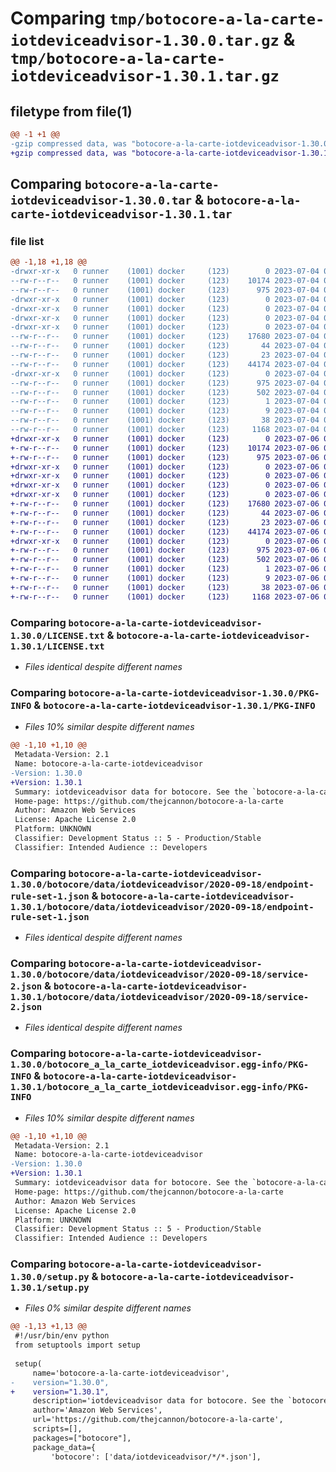# Comparing `tmp/botocore-a-la-carte-iotdeviceadvisor-1.30.0.tar.gz` & `tmp/botocore-a-la-carte-iotdeviceadvisor-1.30.1.tar.gz`

## filetype from file(1)

```diff
@@ -1 +1 @@
-gzip compressed data, was "botocore-a-la-carte-iotdeviceadvisor-1.30.0.tar", last modified: Tue Jul  4 01:44:33 2023, max compression
+gzip compressed data, was "botocore-a-la-carte-iotdeviceadvisor-1.30.1.tar", last modified: Thu Jul  6 01:45:05 2023, max compression
```

## Comparing `botocore-a-la-carte-iotdeviceadvisor-1.30.0.tar` & `botocore-a-la-carte-iotdeviceadvisor-1.30.1.tar`

### file list

```diff
@@ -1,18 +1,18 @@
-drwxr-xr-x   0 runner    (1001) docker     (123)        0 2023-07-04 01:44:33.002574 botocore-a-la-carte-iotdeviceadvisor-1.30.0/
--rw-r--r--   0 runner    (1001) docker     (123)    10174 2023-07-04 01:44:32.000000 botocore-a-la-carte-iotdeviceadvisor-1.30.0/LICENSE.txt
--rw-r--r--   0 runner    (1001) docker     (123)      975 2023-07-04 01:44:33.002574 botocore-a-la-carte-iotdeviceadvisor-1.30.0/PKG-INFO
-drwxr-xr-x   0 runner    (1001) docker     (123)        0 2023-07-04 01:44:33.002574 botocore-a-la-carte-iotdeviceadvisor-1.30.0/botocore/
-drwxr-xr-x   0 runner    (1001) docker     (123)        0 2023-07-04 01:44:33.002574 botocore-a-la-carte-iotdeviceadvisor-1.30.0/botocore/data/
-drwxr-xr-x   0 runner    (1001) docker     (123)        0 2023-07-04 01:44:33.002574 botocore-a-la-carte-iotdeviceadvisor-1.30.0/botocore/data/iotdeviceadvisor/
-drwxr-xr-x   0 runner    (1001) docker     (123)        0 2023-07-04 01:44:33.002574 botocore-a-la-carte-iotdeviceadvisor-1.30.0/botocore/data/iotdeviceadvisor/2020-09-18/
--rw-r--r--   0 runner    (1001) docker     (123)    17680 2023-07-04 01:44:02.000000 botocore-a-la-carte-iotdeviceadvisor-1.30.0/botocore/data/iotdeviceadvisor/2020-09-18/endpoint-rule-set-1.json
--rw-r--r--   0 runner    (1001) docker     (123)       44 2023-07-04 01:44:02.000000 botocore-a-la-carte-iotdeviceadvisor-1.30.0/botocore/data/iotdeviceadvisor/2020-09-18/examples-1.json
--rw-r--r--   0 runner    (1001) docker     (123)       23 2023-07-04 01:44:02.000000 botocore-a-la-carte-iotdeviceadvisor-1.30.0/botocore/data/iotdeviceadvisor/2020-09-18/paginators-1.json
--rw-r--r--   0 runner    (1001) docker     (123)    44174 2023-07-04 01:44:02.000000 botocore-a-la-carte-iotdeviceadvisor-1.30.0/botocore/data/iotdeviceadvisor/2020-09-18/service-2.json
-drwxr-xr-x   0 runner    (1001) docker     (123)        0 2023-07-04 01:44:33.002574 botocore-a-la-carte-iotdeviceadvisor-1.30.0/botocore_a_la_carte_iotdeviceadvisor.egg-info/
--rw-r--r--   0 runner    (1001) docker     (123)      975 2023-07-04 01:44:32.000000 botocore-a-la-carte-iotdeviceadvisor-1.30.0/botocore_a_la_carte_iotdeviceadvisor.egg-info/PKG-INFO
--rw-r--r--   0 runner    (1001) docker     (123)      502 2023-07-04 01:44:32.000000 botocore-a-la-carte-iotdeviceadvisor-1.30.0/botocore_a_la_carte_iotdeviceadvisor.egg-info/SOURCES.txt
--rw-r--r--   0 runner    (1001) docker     (123)        1 2023-07-04 01:44:32.000000 botocore-a-la-carte-iotdeviceadvisor-1.30.0/botocore_a_la_carte_iotdeviceadvisor.egg-info/dependency_links.txt
--rw-r--r--   0 runner    (1001) docker     (123)        9 2023-07-04 01:44:32.000000 botocore-a-la-carte-iotdeviceadvisor-1.30.0/botocore_a_la_carte_iotdeviceadvisor.egg-info/top_level.txt
--rw-r--r--   0 runner    (1001) docker     (123)       38 2023-07-04 01:44:33.002574 botocore-a-la-carte-iotdeviceadvisor-1.30.0/setup.cfg
--rw-r--r--   0 runner    (1001) docker     (123)     1168 2023-07-04 01:44:32.000000 botocore-a-la-carte-iotdeviceadvisor-1.30.0/setup.py
+drwxr-xr-x   0 runner    (1001) docker     (123)        0 2023-07-06 01:45:05.894814 botocore-a-la-carte-iotdeviceadvisor-1.30.1/
+-rw-r--r--   0 runner    (1001) docker     (123)    10174 2023-07-06 01:45:05.000000 botocore-a-la-carte-iotdeviceadvisor-1.30.1/LICENSE.txt
+-rw-r--r--   0 runner    (1001) docker     (123)      975 2023-07-06 01:45:05.894814 botocore-a-la-carte-iotdeviceadvisor-1.30.1/PKG-INFO
+drwxr-xr-x   0 runner    (1001) docker     (123)        0 2023-07-06 01:45:05.894814 botocore-a-la-carte-iotdeviceadvisor-1.30.1/botocore/
+drwxr-xr-x   0 runner    (1001) docker     (123)        0 2023-07-06 01:45:05.894814 botocore-a-la-carte-iotdeviceadvisor-1.30.1/botocore/data/
+drwxr-xr-x   0 runner    (1001) docker     (123)        0 2023-07-06 01:45:05.894814 botocore-a-la-carte-iotdeviceadvisor-1.30.1/botocore/data/iotdeviceadvisor/
+drwxr-xr-x   0 runner    (1001) docker     (123)        0 2023-07-06 01:45:05.894814 botocore-a-la-carte-iotdeviceadvisor-1.30.1/botocore/data/iotdeviceadvisor/2020-09-18/
+-rw-r--r--   0 runner    (1001) docker     (123)    17680 2023-07-06 01:44:40.000000 botocore-a-la-carte-iotdeviceadvisor-1.30.1/botocore/data/iotdeviceadvisor/2020-09-18/endpoint-rule-set-1.json
+-rw-r--r--   0 runner    (1001) docker     (123)       44 2023-07-06 01:44:40.000000 botocore-a-la-carte-iotdeviceadvisor-1.30.1/botocore/data/iotdeviceadvisor/2020-09-18/examples-1.json
+-rw-r--r--   0 runner    (1001) docker     (123)       23 2023-07-06 01:44:40.000000 botocore-a-la-carte-iotdeviceadvisor-1.30.1/botocore/data/iotdeviceadvisor/2020-09-18/paginators-1.json
+-rw-r--r--   0 runner    (1001) docker     (123)    44174 2023-07-06 01:44:40.000000 botocore-a-la-carte-iotdeviceadvisor-1.30.1/botocore/data/iotdeviceadvisor/2020-09-18/service-2.json
+drwxr-xr-x   0 runner    (1001) docker     (123)        0 2023-07-06 01:45:05.894814 botocore-a-la-carte-iotdeviceadvisor-1.30.1/botocore_a_la_carte_iotdeviceadvisor.egg-info/
+-rw-r--r--   0 runner    (1001) docker     (123)      975 2023-07-06 01:45:05.000000 botocore-a-la-carte-iotdeviceadvisor-1.30.1/botocore_a_la_carte_iotdeviceadvisor.egg-info/PKG-INFO
+-rw-r--r--   0 runner    (1001) docker     (123)      502 2023-07-06 01:45:05.000000 botocore-a-la-carte-iotdeviceadvisor-1.30.1/botocore_a_la_carte_iotdeviceadvisor.egg-info/SOURCES.txt
+-rw-r--r--   0 runner    (1001) docker     (123)        1 2023-07-06 01:45:05.000000 botocore-a-la-carte-iotdeviceadvisor-1.30.1/botocore_a_la_carte_iotdeviceadvisor.egg-info/dependency_links.txt
+-rw-r--r--   0 runner    (1001) docker     (123)        9 2023-07-06 01:45:05.000000 botocore-a-la-carte-iotdeviceadvisor-1.30.1/botocore_a_la_carte_iotdeviceadvisor.egg-info/top_level.txt
+-rw-r--r--   0 runner    (1001) docker     (123)       38 2023-07-06 01:45:05.894814 botocore-a-la-carte-iotdeviceadvisor-1.30.1/setup.cfg
+-rw-r--r--   0 runner    (1001) docker     (123)     1168 2023-07-06 01:45:05.000000 botocore-a-la-carte-iotdeviceadvisor-1.30.1/setup.py
```

### Comparing `botocore-a-la-carte-iotdeviceadvisor-1.30.0/LICENSE.txt` & `botocore-a-la-carte-iotdeviceadvisor-1.30.1/LICENSE.txt`

 * *Files identical despite different names*

### Comparing `botocore-a-la-carte-iotdeviceadvisor-1.30.0/PKG-INFO` & `botocore-a-la-carte-iotdeviceadvisor-1.30.1/PKG-INFO`

 * *Files 10% similar despite different names*

```diff
@@ -1,10 +1,10 @@
 Metadata-Version: 2.1
 Name: botocore-a-la-carte-iotdeviceadvisor
-Version: 1.30.0
+Version: 1.30.1
 Summary: iotdeviceadvisor data for botocore. See the `botocore-a-la-carte` package for more info.
 Home-page: https://github.com/thejcannon/botocore-a-la-carte
 Author: Amazon Web Services
 License: Apache License 2.0
 Platform: UNKNOWN
 Classifier: Development Status :: 5 - Production/Stable
 Classifier: Intended Audience :: Developers
```

### Comparing `botocore-a-la-carte-iotdeviceadvisor-1.30.0/botocore/data/iotdeviceadvisor/2020-09-18/endpoint-rule-set-1.json` & `botocore-a-la-carte-iotdeviceadvisor-1.30.1/botocore/data/iotdeviceadvisor/2020-09-18/endpoint-rule-set-1.json`

 * *Files identical despite different names*

### Comparing `botocore-a-la-carte-iotdeviceadvisor-1.30.0/botocore/data/iotdeviceadvisor/2020-09-18/service-2.json` & `botocore-a-la-carte-iotdeviceadvisor-1.30.1/botocore/data/iotdeviceadvisor/2020-09-18/service-2.json`

 * *Files identical despite different names*

### Comparing `botocore-a-la-carte-iotdeviceadvisor-1.30.0/botocore_a_la_carte_iotdeviceadvisor.egg-info/PKG-INFO` & `botocore-a-la-carte-iotdeviceadvisor-1.30.1/botocore_a_la_carte_iotdeviceadvisor.egg-info/PKG-INFO`

 * *Files 10% similar despite different names*

```diff
@@ -1,10 +1,10 @@
 Metadata-Version: 2.1
 Name: botocore-a-la-carte-iotdeviceadvisor
-Version: 1.30.0
+Version: 1.30.1
 Summary: iotdeviceadvisor data for botocore. See the `botocore-a-la-carte` package for more info.
 Home-page: https://github.com/thejcannon/botocore-a-la-carte
 Author: Amazon Web Services
 License: Apache License 2.0
 Platform: UNKNOWN
 Classifier: Development Status :: 5 - Production/Stable
 Classifier: Intended Audience :: Developers
```

### Comparing `botocore-a-la-carte-iotdeviceadvisor-1.30.0/setup.py` & `botocore-a-la-carte-iotdeviceadvisor-1.30.1/setup.py`

 * *Files 0% similar despite different names*

```diff
@@ -1,13 +1,13 @@
 #!/usr/bin/env python
 from setuptools import setup
 
 setup(
     name='botocore-a-la-carte-iotdeviceadvisor',
-    version="1.30.0",
+    version="1.30.1",
     description='iotdeviceadvisor data for botocore. See the `botocore-a-la-carte` package for more info.',
     author='Amazon Web Services',
     url='https://github.com/thejcannon/botocore-a-la-carte',
     scripts=[],
     packages=["botocore"],
     package_data={
         'botocore': ['data/iotdeviceadvisor/*/*.json'],
```

